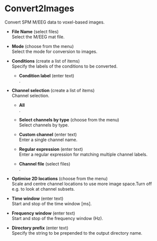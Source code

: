 # Convert2Images  
Convert SPM M/EEG data to voxel-based images.   

* **File Name** (select files)  
Select the M/EEG mat file.   

* **Mode** (choose from the menu)  
Select the mode for conversion to images.   

* **Conditions** (create a list of items)  
Specify the labels of the conditions to be converted.   

    * **Condition label** (enter text)  
    .   

* **Channel selection** (create a list of items)  
Channel selection.   

    * **All**   
    .   

    * **Select channels by type** (choose from the menu)  
    Select channels by type.   

    * **Custom channel** (enter text)  
    Enter a single channel name.   

    * **Regular expression** (enter text)  
    Enter a regular expression for matching multiple channel labels.   

    * **Channel file** (select files)  
    .   

* **Optimise 2D locations** (choose from the menu)  
Scale and centre channel locations to use more image space.Turn off e.g. to look at channel subsets.   

* **Time window** (enter text)  
Start and stop of the time window [ms].   

* **Frequency window** (enter text)  
Start and stop of the frequency window (Hz).   

* **Directory prefix** (enter text)  
Specify the string to be prepended to the output directory name.   
